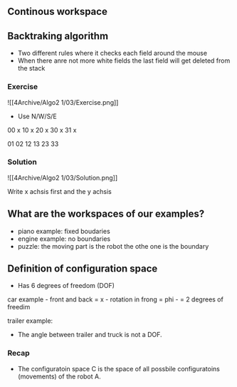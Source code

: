 ## Continous workspace

## Backtraking algorithm
- Two different rules where it checks each field around the mouse 
- When there anre not more white fields the last field will get deleted from the stack 

### Exercise
![[4Archive/Algo2 1/03/Exercise.png]]
- Use N/W/S/E

00 x
10 x
20 x
30 x
31 x 

01
02
12
13
23
33

### Solution
![[4Archive/Algo2 1/03/Solution.png]]

Write x achsis first and the y achsis

## What are the workspaces of our examples? 
- piano example: fixed boudaries
- engine example: no boundaries
- puzzle: the moving part is the robot the othe one is the boundary 

## Definition of configuration space
- Has 6 degrees of freedom (DOF)

car example
	- front and back = x 
	- rotation in frong = phi
	- = 2 degrees of freedim
	
trailer example: 
- The angle between trailer and truck is not a DOF.

### Recap
- The configuratoin space C is the space of all possbile configuratoins (movements) of the robot A. 


	